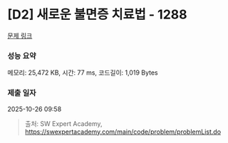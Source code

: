 # [D2] 새로운 불면증 치료법 - 1288 

[문제 링크](https://swexpertacademy.com/main/code/problem/problemDetail.do?contestProbId=AV18_yw6I9MCFAZN) 

### 성능 요약

메모리: 25,472 KB, 시간: 77 ms, 코드길이: 1,019 Bytes

### 제출 일자

2025-10-26 09:58



> 출처: SW Expert Academy, https://swexpertacademy.com/main/code/problem/problemList.do